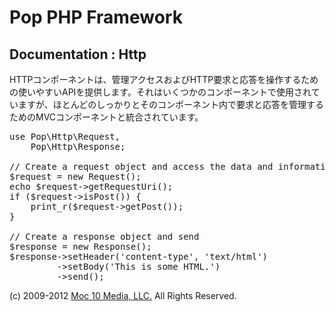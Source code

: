 Pop PHP Framework
=================

Documentation : Http
--------------------

HTTPコンポーネントは、管理アクセスおよびHTTP要求と応答を操作するための使いやすいAPIを提供します。それはいくつかのコンポーネントで使用されていますが、ほとんどのしっかりとそのコンポーネント内で要求と応答を管理するためのMVCコンポーネントと統合されています。

<pre>
use Pop\Http\Request,
    Pop\Http\Response;

// Create a request object and access the data and information
$request = new Request();
echo $request->getRequestUri();
if ($request->isPost()) {
    print_r($request->getPost());
}

// Create a response object and send
$response = new Response();
$response->setHeader('content-type', 'text/html')
         ->setBody('<html><body>This is some HTML.</body></html>')
         ->send();
</pre>

(c) 2009-2012 [Moc 10 Media, LLC.](http://www.moc10media.com) All Rights Reserved.
